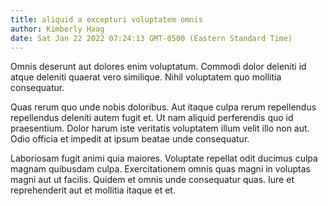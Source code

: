 ```yaml
---
title: aliquid a excepturi voluptatem omnis
author: Kimberly Haag
date: Sat Jan 22 2022 07:24:13 GMT-0500 (Eastern Standard Time)
---
```

Omnis deserunt aut dolores enim voluptatum. Commodi dolor deleniti id atque deleniti quaerat vero similique. Nihil voluptatem quo mollitia consequatur.

 Quas rerum quo unde nobis doloribus. Aut itaque culpa rerum repellendus repellendus deleniti autem fugit et. Ut nam aliquid perferendis quo id praesentium. Dolor harum iste veritatis voluptatem illum velit illo non aut. Odio officia et impedit at ipsum beatae unde consequatur.

 Laboriosam fugit animi quia maiores. Voluptate repellat odit ducimus culpa magnam quibusdam culpa. Exercitationem omnis quas magni in voluptas magni aut ut facilis. Quidem et omnis unde consequatur quas. Iure et reprehenderit aut et mollitia itaque et et.